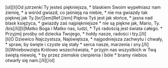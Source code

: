 [ol][li]Od jutrzenki Ty jesteś piękniejsza, * blaskiem Swoim wypełniasz nam ziemię, * a wśród gwiazd, co jaśnieją na niebie, * nie ma gwiazdy tak pięknej jak Ty.[br/][em]Ref.[/em] Piękna Tyś jest jak słońce, * jasna nad blask księżyca, * gwiazdy zaś najpiękniejsze * nie są piękne jak, Mario, Ty. /bis[/li][li]Matko Boga i Matko nas, ludzi, * Tyś radością jest świata całego. * Przyjmij prośby od dziecka Twojego, * hołdy nasze, radości i łzy.[/li][li]O Dziewico Najczystsza, Najświętsza, * najgodniejsza zachwytu i chwały, * spraw, by święte i czyste się stały * serca nasze, marzenia i sny.[/li][li]Wniebowzięta Królowo wszechświata, * przyjm nas wszystkich w Twą świętą niewolę, * by przez ziemskie cierpienia i bóle * bramy niebios otwarły się nam.[/li][/ol]
